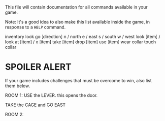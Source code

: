 This file will contain documentation for all commands available in your game.

Note:  It's a good idea to also make this list available inside the game, in response to a `HELP` command.

inventory
look
go [direction]
n / north
e / east
s / south
w / west
look [item] / look at [item] / x [item]
take [item]
drop [item]
use [item]
wear collar
touch collar

# SPOILER ALERT

If your game includes challenges that must be overcome to win, also list them below.

ROOM 1:
USE the LEVER. this opens the door.

TAKE the CAGE and GO EAST

ROOM 2: